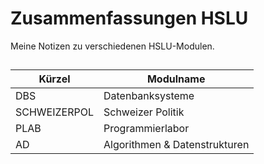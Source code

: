 # Zusammenfassungen HSLU

Meine Notizen zu verschiedenen HSLU-Modulen.

##

| Kürzel	| Modulname			|
|---------------|-------------------------------|
| DBS		| Datenbanksysteme		|
| SCHWEIZERPOL	| Schweizer Politik		|
| PLAB		| Programmierlabor		|
| AD		| Algorithmen & Datenstrukturen	|

